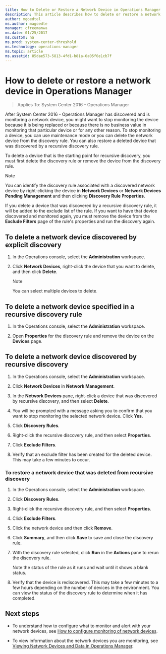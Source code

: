 ```yaml
---
title: How to Delete or Restore a Network Device in Operations Manager
description: This article describes how to delete or restore a network devices monitored by Operations Manager.   
author: mgoedtel
ms.author: magoedte
manager: cfreemanwa
ms.date: 01/25/2017
ms.custom: na
ms.prod: system-center-threshold
ms.technology: operations-manager
ms.topic: article
ms.assetid: 85dae573-5813-4fd1-b81a-6a05f6e1cb7f
---
```


# How to delete or restore a network device in Operations Manager

>Applies To: System Center 2016 - Operations Manager

After System Center 2016 - Operations Manager has discovered and is monitoring a network device, you might want to stop monitoring the device because it is being replaced or because there is no business value in monitoring that particular device or for any other reason. To stop monitoring a device, you can use maintenance mode or you can delete the network device from the discovery rule. You can also restore a deleted device that was discovered by a recursive discovery rule.  
  
To delete a device that is the starting point for recursive discovery, you must first delete the discovery rule or remove the device from the discovery rule.  
  
> [!NOTE]  
> You can identify the discovery rule associated with a discovered network device by right-clicking the device in **Network Devices** or **Network Devices Pending Management** and then clicking **Discovery Rule Properties**.  
  
If you delete a device that was discovered by a recursive discovery rule, it will be added to the exclude list of the rule. If you want to have that device discovered and monitored again, you must remove the device from the **Exclude Filters** page of the rule's properties and run the discovery again.  
  
## To delete a network device discovered by explicit discovery  
  
1.  In the Operations console, select the **Administration** workspace.  
  
2.  Click **Network Devices**, right-click the device that you want to delete, and then click **Delete**.  
  
    > [!NOTE]  
    > You can select multiple devices to delete.  
  
## To delete a network device specified in a recursive discovery rule  
  
1.  In the Operations console, select the **Administration** workspace.  
  
2.  Open **Properties** for the discovery rule and remove the device on the **Devices** page.  
  
## To delete a network device discovered by recursive discovery  
  
1.  In the Operations console, select the **Administration** workspace.  
  
2.  Click **Network Devices** in **Network Management**.  
  
3.  In the **Network Devices** pane, right-click a device that was discovered by recursive discovery, and then select **Delete**.  
  
4.  You will be prompted with a message asking you to confirm that you want to stop monitoring the selected network device. Click **Yes**.  
  
5.  Click **Discovery Rules**.  
  
6.  Right-click the recursive discovery rule, and then select **Properties**.  
  
7.  Click **Exclude Filters**.  
  
8.  Verify that an exclude filter has been created for the deleted device. This may take a few minutes to occur.  
  
### To restore a network device that was deleted from recursive discovery  
  
1.  In the Operations console, select the **Administration** workspace.  
  
2.  Click **Discovery Rules**.  
  
3.  Right-click the recursive discovery rule, and then select **Properties**.  
  
4.  Click **Exclude Filters**.  
  
5.  Click the network device and then click **Remove**.  
  
6.  Click **Summary**, and then click **Save** to save and close the discovery rule.  
  
7.  With the discovery rule selected, click **Run** in the **Actions** pane to rerun the discovery rule.  
  
    Note the status of the rule as it runs and wait until it shows a blank status.  
  
8.  Verify that the device is rediscovered. This may take a few minutes to a few hours depending on the number of devices in the environment. You can view the status of the discovery rule to determine when it has completed.  
  
## Next steps

- To understand how to configure what to monitor and alert with your network devices, see [How to configure monitoring of network devices](../om/manage/how-to-configure-monitoring-of-network-devices.md).  

- To view information about the network devices you are monitoring, see [Viewing Network Devices and Data in Operations Manager](../om/manage/viewing-network-devices-and-data-in-operations-manager.md).  


